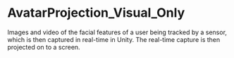 # AvatarProjection_Visual_Only
Images and video of the facial features of a user being tracked by a sensor, which is then captured in real-time in Unity. The real-time capture is then projected on to a screen.

